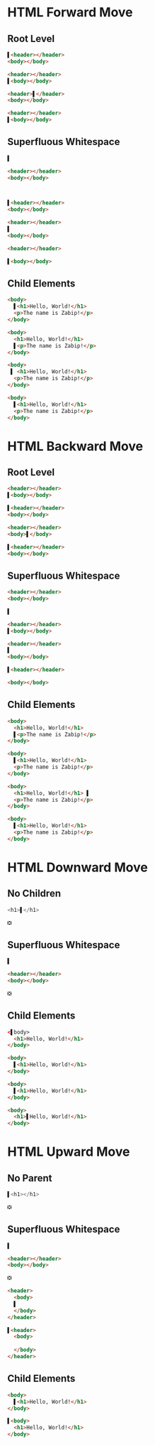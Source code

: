 # HTML Forward Move
## Root Level
```html
▌<header></header>
<body></body>
```
```html
<header></header>
▌<body></body>
```

```html
<header>▌</header>
<body></body>
```
```html
<header></header>
▌<body></body>
```

## Superfluous Whitespace
```html
▌

<header></header>
<body></body>
```
```html


▌<header></header>
<body></body>
```

```html
<header></header>
▌
<body></body>
```
```html
<header></header>

▌<body></body>
```

## Child Elements
```html
<body>
  ▌<h1>Hello, World!</h1>
  <p>The name is Zabip!</p>
</body>
```
```html
<body>
  <h1>Hello, World!</h1>
  ▌<p>The name is Zabip!</p>
</body>
```

```html
<body>
 ▌ <h1>Hello, World!</h1>
  <p>The name is Zabip!</p>
</body>
```
```html
<body>
  ▌<h1>Hello, World!</h1>
  <p>The name is Zabip!</p>
</body>
```

# HTML Backward Move
## Root Level
```html
<header></header>
▌<body></body>
```
```html
▌<header></header>
<body></body>
```

```html
<header></header>
<body>▌</body>
```
```html
▌<header></header>
<body></body>
```

## Superfluous Whitespace
```html
<header></header>
<body></body>

▌
```
```html
<header></header>
▌<body></body>


```

```html
<header></header>
▌
<body></body>
```
```html
▌<header></header>

<body></body>
```

## Child Elements
```html
<body>
  <h1>Hello, World!</h1>
  ▌<p>The name is Zabip!</p>
</body>
```
```html
<body>
  ▌<h1>Hello, World!</h1>
  <p>The name is Zabip!</p>
</body>
```

```html
<body>
  <h1>Hello, World!</h1> ▌
  <p>The name is Zabip!</p>
</body>
```
```html
<body>
  ▌<h1>Hello, World!</h1> 
  <p>The name is Zabip!</p>
</body>
```

# HTML Downward Move
## No Children
```typescript
<h1>▌</h1>
```
```typescript
❎
```

## Superfluous Whitespace
```html
▌

<header></header>
<body></body>
```
```html
❎
```

## Child Elements
```html
<▌body>
  <h1>Hello, World!</h1>
</body>
```
```html
<body>
  ▌<h1>Hello, World!</h1>
</body>
```

```html
<body>
  ▌<h1>Hello, World!</h1>
</body>
```
```html
<body>
  <h1>▌Hello, World!</h1>
</body>
```

# HTML Upward Move
## No Parent
```typescript
▌<h1></h1>
```
```typescript
❎
```

## Superfluous Whitespace
```html
▌

<header></header>
<body></body>
```
```html
❎
```

```html
<header>
  <body>
  ▌
  </body>
</header>
```
```html
▌<header>
  <body>
  
  </body>
</header>
```

## Child Elements
```html
<body>
  ▌<h1>Hello, World!</h1>
</body>
```
```html
▌<body>
  <h1>Hello, World!</h1>
</body>
```